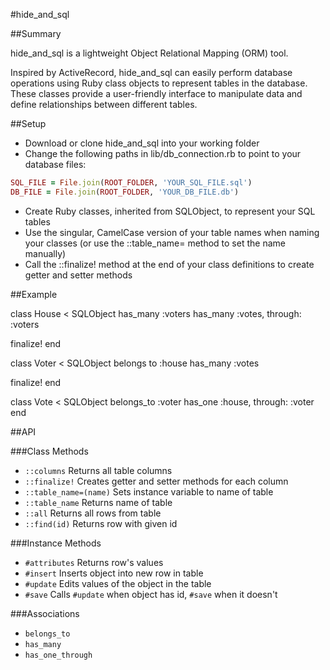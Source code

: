 #hide_and_sql

##Summary

hide_and_sql is a lightweight Object Relational Mapping (ORM) tool.

Inspired by ActiveRecord, hide_and_sql can easily perform database operations
using Ruby class objects to represent tables in the database. These classes
provide a user-friendly interface to manipulate data and define relationships
between different tables.

##Setup

- Download or clone hide_and_sql into your working folder
- Change the following paths in lib/db_connection.rb to point to your database
files:

```ruby
SQL_FILE = File.join(ROOT_FOLDER, 'YOUR_SQL_FILE.sql')
DB_FILE = File.join(ROOT_FOLDER, 'YOUR_DB_FILE.db')
```

- Create Ruby classes, inherited from SQLObject, to represent your SQL tables
- Use the singular, CamelCase version of your table names when naming your
classes (or use the ::table_name= method to set the name manually)
- Call the ::finalize! method at the end of your class definitions to create
getter and setter methods

##Example

class House < SQLObject
  has_many :voters
  has_many :votes, through: :voters

  finalize!
end

class Voter < SQLObject
  belongs to :house
  has_many :votes

  finalize!
end

class Vote < SQLObject
  belongs_to :voter
  has_one :house, through: :voter
end

##API

###Class Methods

- `::columns` Returns all table columns
- `::finalize!` Creates getter and setter methods for each column
- `::table_name=(name)` Sets instance variable to name of table
- `::table_name` Returns name of table
- `::all` Returns all rows from table
- `::find(id)` Returns row with given id

###Instance Methods

- `#attributes` Returns row's values
- `#insert` Inserts object into new row in table
- `#update` Edits values of the object in the table
- `#save` Calls `#update` when object has id, `#save` when it doesn't

###Associations

- `belongs_to`
- `has_many`
- `has_one_through`
